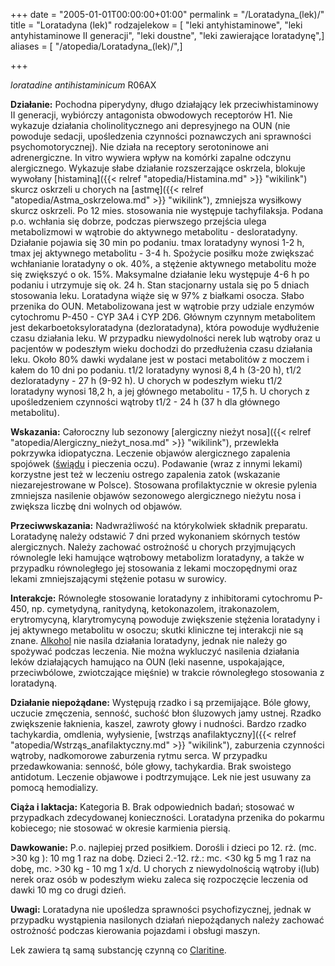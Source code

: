+++
date = "2005-01-01T00:00:00+01:00"
permalink = "/Loratadyna_(lek)/"
title = "Loratadyna (lek)"
rodzajelekow = [ "leki antyhistaminowe", "leki antyhistaminowe II generacji", "leki doustne", "leki zawierające loratadynę",]
aliases = [ "/atopedia/Loratadyna_(lek)/",]

+++

*loratadine*
*antihistaminicum*
R06AX

**Działanie:** Pochodna piperydyny, długo działający lek przeciwhistaminowy II generacji, wybiórczy antagonista obwodowych receptorów H1. Nie wykazuje działania cholinolitycznego ani depresyjnego na OUN (nie powoduje sedacji, upośledzenia czynności poznawczych ani sprawności psychomotorycznej). Nie działa na receptory serotoninowe ani adrenergiczne. In vitro wywiera wpływ na komórki zapalne odczynu alergicznego. Wykazuje słabe działanie rozszerzające oskrzela, blokuje wywołany [histaminą]({{< relref "atopedia/Histamina.md" >}} "wikilink") skurcz oskrzeli u chorych na [astmę]({{< relref "atopedia/Astma_oskrzelowa.md" >}} "wikilink"), zmniejsza wysiłkowy skurcz oskrzeli. Po 12 mies. stosowania nie występuje tachyfilaksja. Podana p.o. wchłania się dobrze, podczas pierwszego przejścia ulega metabolizmowi w wątrobie do aktywnego metabolitu - desloratadyny. Działanie pojawia się 30 min po podaniu. tmax loratadyny wynosi 1-2 h, tmax jej aktywnego metabolitu - 3-4 h. Spożycie posiłku może zwiększać wchłanianie loratadyny o ok. 40%, a stężenie aktywnego metabolitu może się zwiększyć o ok. 15%. Maksymalne działanie leku występuje 4-6 h po podaniu i utrzymuje się ok. 24 h. Stan stacjonarny ustala się po 5 dniach stosowania leku. Loratadyna wiąże się w 97% z białkami osocza. Słabo przenika do OUN. Metabolizowana jest w wątrobie przy udziale enzymów cytochromu P-450 - CYP 3A4 i CYP 2D6. Głównym czynnym metabolitem jest dekarboetoksyloratadyna (dezloratadyna), która powoduje wydłużenie czasu działania leku. W przypadku niewydolności nerek lub wątroby oraz u pacjentów w podeszłym wieku dochodzi do przedłużenia czasu działania leku. Około 80% dawki wydalane jest w postaci metabolitów z moczem i kałem do 10 dni po podaniu. t1/2 loratadyny wynosi 8,4 h (3-20 h), t1/2 dezloratadyny - 27 h (9-92 h). U chorych w podeszłym wieku t1/2 loratadyny wynosi 18,2 h, a jej głównego metabolitu - 17,5 h. U chorych z upośledzeniem czynności wątroby t1/2 - 24 h (37 h dla głównego metabolitu).

**Wskazania:** Całoroczny lub sezonowy [alergiczny nieżyt nosa]({{< relref "atopedia/Alergiczny_nieżyt_nosa.md" >}} "wikilink"), przewlekła pokrzywka idiopatyczna. Leczenie objawów alergicznego zapalenia spojówek ([świądu](/atopedia/świąd "wikilink") i pieczenia oczu). Podawanie (wraz z innymi lekami) korzystne jest też w leczeniu ostrego zapalenia zatok (wskazanie niezarejestrowane w Polsce). Stosowana profilaktycznie w okresie pylenia zmniejsza nasilenie objawów sezonowego alergicznego nieżytu nosa i zwiększa liczbę dni wolnych od objawów.

**Przeciwwskazania:** Nadwrażliwość na którykolwiek składnik preparatu. Loratadynę należy odstawić 7 dni przed wykonaniem skórnych testów alergicznych. Należy zachować ostrożność u chorych przyjmujących równolegle leki hamujące wątrobowy metabolizm loratadyny, a także w przypadku równoległego jej stosowania z lekami moczopędnymi oraz lekami zmniejszającymi stężenie potasu w surowicy.

**Interakcje:** Równoległe stosowanie loratadyny z inhibitorami cytochromu P-450, np. cymetydyną, ranitydyną, ketokonazolem, itrakonazolem, erytromycyną, klarytromycyną powoduje zwiększenie stężenia loratadyny i jej aktywnego metabolitu w osoczu; skutki kliniczne tej interakcji nie są znane. [Alkohol](/atopedia/Alkohol "wikilink") nie nasila działania loratadyny, jednak nie należy go spożywać podczas leczenia. Nie można wykluczyć nasilenia działania leków działających hamująco na OUN (leki nasenne, uspokajające, przeciwbólowe, zwiotczające mięśnie) w trakcie równoległego stosowania z loratadyną.

**Działanie niepożądane:** Występują rzadko i są przemijające. Bóle głowy, uczucie zmęczenia, senność, suchość błon śluzowych jamy ustnej. Rzadko zwiększenie łaknienia, kaszel, zawroty głowy i nudności. Bardzo rzadko tachykardia, omdlenia, wyłysienie, [wstrząs anafilaktyczny]({{< relref "atopedia/Wstrząs_anafilaktyczny.md" >}} "wikilink"), zaburzenia czynności wątroby, nadkomorowe zaburzenia rytmu serca. W przypadku przedawkowania: senność, bóle głowy, tachykardia. Brak swoistego antidotum. Leczenie objawowe i podtrzymujące. Lek nie jest usuwany za pomocą hemodializy.

**Ciąża i laktacja:** Kategoria B. Brak odpowiednich badań; stosować w przypadkach zdecydowanej konieczności. Loratadyna przenika do pokarmu kobiecego; nie stosować w okresie karmienia piersią.

**Dawkowanie:** P.o. najlepiej przed posiłkiem. Dorośli i dzieci po 12. rż. (mc. \>30 kg ): 10 mg 1 raz na dobę. Dzieci 2.-12. rż.: mc. \<30 kg 5 mg 1 raz na dobę, mc. \>30 kg - 10 mg 1 x/d. U chorych z niewydolnością wątroby i(lub) nerek oraz osób w podeszłym wieku zaleca się rozpoczęcie leczenia od dawki 10 mg co drugi dzień.

**Uwagi:** Loratadyna nie upośledza sprawności psychofizycznej, jednak w przypadku wystąpienia nasilonych działań niepożądanych należy zachować ostrożność podczas kierowania pojazdami i obsługi maszyn.

Lek zawiera tą samą substancję czynną co [Claritine](/atopedia/Claritine "wikilink").
